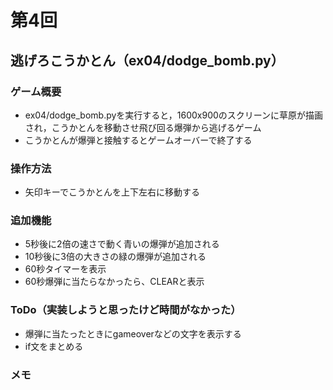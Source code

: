 # 第4回
## 逃げろこうかとん（ex04/dodge_bomb.py）
### ゲーム概要
- ex04/dodge_bomb.pyを実行すると，1600x900のスクリーンに草原が描画され，こうかとんを移動させ飛び回る爆弾から逃げるゲーム
- こうかとんが爆弾と接触するとゲームオーバーで終了する
### 操作方法
- 矢印キーでこうかとんを上下左右に移動する
### 追加機能
- 5秒後に2倍の速さで動く青いの爆弾が追加される
- 10秒後に3倍の大きさの緑の爆弾が追加される
- 60秒タイマーを表示
- 60秒爆弾に当たらなかったら、CLEARと表示
### ToDo（実装しようと思ったけど時間がなかった）
- 爆弾に当たったときにgameoverなどの文字を表示する
- if文をまとめる
### メモ
